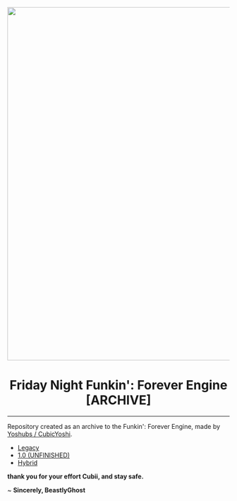 <p align="center">
  <img src="https://raw.githubusercontent.com/BeastlyGabi/Funkin-Forever-Engine/master/contents/fe-old-logo.png" width="800"/></a>
  <h1 align="center">Friday Night Funkin': Forever Engine [ARCHIVE]</h1>
</p>

-----------------------------------------------------
Repository created as an archive to the Funkin': Forever Engine, made by [Yoshubs / CubicYoshi](https://github.com/Yoshubs).

* [Legacy](https://github.com/BeastlyGabi/Funkin-Forever-Engine/tree/legacy)
* [1.0 (UNFINISHED)](https://github.com/BeastlyGabi/Funkin-Forever-Engine/tree/rewrite)
* [Hybrid](https://github.com/BeastlyGabi/Funkin-Forever-Engine/tree/hybrid)

**thank you for your effort Cubii, and stay safe.**

~ **Sincerely, BeastlyGhost**
